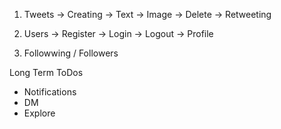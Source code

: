 1. Tweets
    -> Creating
        -> Text
        -> Image
    -> Delete
    -> Retweeting

2. Users
    -> Register
    -> Login
    -> Logout
    -> Profile

3. Followwing / Followers

Long Term ToDos
- Notifications
- DM
- Explore